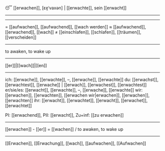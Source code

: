 😴 [[erwachen]], [ɛɐ̯ˈvaxən] | [[erwachte]], sein [[erwacht]]

---

---
= [[aufwachen]], [[aufwachend]], [[wach werden]]
≈ [[aufwachend]], [[erwachend]], [[wach]]
≠ [[einschlafen]], [[schlafen]], [[träumen]],  [[verscheiden]]

---
to awaken, to wake up

---
[[er]]|[[wach]]|[[en]]

---
ich: [[erwache]], [[erwachte]], –, [[erwache]], [[erwachte]]
du: [[erwachst]], [[erwachtest]], [[erwache]] | [[erwach]], [[erwachest]], [[erwachtest]]
er/sie/es: [[erwacht]], [[erwachte]], –, [[erwache]], [[erwachte]]
wir: [[erwachen]], [[erwachten]], [[erwachen wir|erwachen]], [[erwachen]], [[erwachten]]
ihr: [[erwacht]], [[erwachtet]], [[erwacht]], [[erwachet]], [[erwachtet]]

PI: [[erwachend]], PII: [[erwacht]], Zu+inf: [[zu erwachen]]

---
[[erwachen]] - [[er]] = [[wachen]] / to awaken, to wake up

---
[[Erwachen]], [[Erwachung]], [[wach]], [[aufwachen]], [[Aufwachen]]